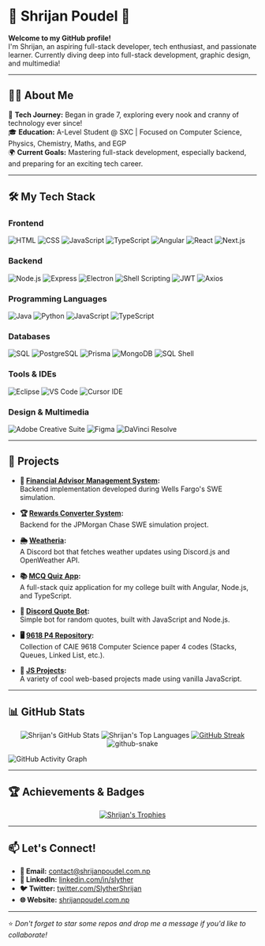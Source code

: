 # 🌟 Shrijan Poudel 🌟

**Welcome to my GitHub profile!**  
I'm Shrijan, an aspiring full-stack developer, tech enthusiast, and passionate learner. Currently diving deep into full-stack development, graphic design, and multimedia!

---

## 👨‍💻 About Me

🚀 **Tech Journey:** Began in grade 7, exploring every nook and cranny of technology ever since!  
🎓 **Education:** A-Level Student @ SXC | Focused on Computer Science, Physics, Chemistry, Maths, and EGP  
🌍 **Current Goals:** Mastering full-stack development, especially backend, and preparing for an exciting tech career.

---

## 🛠️ My Tech Stack

### Frontend
![HTML](https://img.shields.io/badge/-HTML-E34F26?style=for-the-badge&logo=html5&logoColor=white) 
![CSS](https://img.shields.io/badge/-CSS-1572B6?style=for-the-badge&logo=css3&logoColor=white) 
![JavaScript](https://img.shields.io/badge/-JavaScript-F7DF1E?style=for-the-badge&logo=javascript&logoColor=black) 
![TypeScript](https://img.shields.io/badge/-TypeScript-3178C6?style=for-the-badge&logo=typescript&logoColor=white) 
![Angular](https://img.shields.io/badge/-Angular-DD0031?style=for-the-badge&logo=angular&logoColor=white) 
![React](https://img.shields.io/badge/-React-61DAFB?style=for-the-badge&logo=react&logoColor=black) 
![Next.js](https://img.shields.io/badge/-Next.js-000000?style=for-the-badge&logo=next.js&logoColor=white)

### Backend
![Node.js](https://img.shields.io/badge/-Node.js-339933?style=for-the-badge&logo=node.js&logoColor=white) 
![Express](https://img.shields.io/badge/-Express-000000?style=for-the-badge&logo=express&logoColor=white) 
![Electron](https://img.shields.io/badge/-Electron-2C2E3B?style=for-the-badge&logo=electron&logoColor=white) 
![Shell Scripting](https://img.shields.io/badge/-Shell_Scripting-4EAA25?style=for-the-badge&logo=gnu-bash&logoColor=white) 
![JWT](https://img.shields.io/badge/-JWT-000000?style=for-the-badge&logo=jsonwebtokens&logoColor=white) 
![Axios](https://img.shields.io/badge/-Axios-5A29E4?style=for-the-badge&logo=axios&logoColor=white)

### Programming Languages
![Java](https://img.shields.io/badge/-Java-007396?style=for-the-badge&logo=java&logoColor=white) 
![Python](https://img.shields.io/badge/-Python-3776AB?style=for-the-badge&logo=python&logoColor=white) 
![JavaScript](https://img.shields.io/badge/-JavaScript-F7DF1E?style=for-the-badge&logo=javascript&logoColor=black) 
![TypeScript](https://img.shields.io/badge/-TypeScript-3178C6?style=for-the-badge&logo=typescript&logoColor=white) 

### Databases
![SQL](https://img.shields.io/badge/-SQL-4479A1?style=for-the-badge&logo=mysql&logoColor=white) 
![PostgreSQL](https://img.shields.io/badge/-PostgreSQL-4169E1?style=for-the-badge&logo=postgresql&logoColor=white) 
![Prisma](https://img.shields.io/badge/-Prisma-2D3748?style=for-the-badge&logo=prisma&logoColor=white) 
![MongoDB](https://img.shields.io/badge/-MongoDB-47A248?style=for-the-badge&logo=mongodb&logoColor=white) 
![SQL Shell](https://img.shields.io/badge/-SQL_Shell-336791?style=for-the-badge&logo=postgresql&logoColor=white)

### Tools & IDEs
![Eclipse](https://img.shields.io/badge/-Eclipse-2C2255?style=for-the-badge&logo=eclipse&logoColor=white) 
![VS Code](https://img.shields.io/badge/-VS%20Code-007ACC?style=for-the-badge&logo=visual-studio-code&logoColor=white) 
![Cursor IDE](https://img.shields.io/badge/-Cursor_IDE-007ACC?style=for-the-badge&logo=visual-studio-code&logoColor=white)

### Design & Multimedia
![Adobe Creative Suite](https://img.shields.io/badge/-Adobe%20Creative%20Suite-FF0000?style=for-the-badge&logo=adobe&logoColor=white) 
![Figma](https://img.shields.io/badge/-Figma-F24E1E?style=for-the-badge&logo=figma&logoColor=white) 
![DaVinci Resolve](https://img.shields.io/badge/-DaVinci%20Resolve-1DA1F2?style=for-the-badge&logo=davinci-resolve&logoColor=white)

---

## 🚀 Projects

- **💸 [Financial Advisor Management System](https://github.com/SlytherSavior/Financial-Advisor-Management-System):**  
  Backend implementation developed during Wells Fargo's SWE simulation.
  
- **🏆 [Rewards Converter System](https://github.com/SlytherSavior/RewardsConverter-System):**  
  Backend for the JPMorgan Chase SWE simulation project.

- **🌦️ [Weatheria](https://github.com/SlytherSavior/Weatheria-):**  
  A Discord bot that fetches weather updates using Discord.js and OpenWeather API.

- **📚 [MCQ Quiz App](https://github.com/SlytherSavior/MCQ_QUIZZ):**  
  A full-stack quiz application for my college built with Angular, Node.js, and TypeScript.

- **🤖 [Discord Quote Bot](https://github.com/SlytherSavior/Encourage-Bot-):**  
  Simple bot for random quotes, built with JavaScript and Node.js.

- **🖥️ [9618 P4 Repository](https://github.com/SlytherSavior/9618-P4):**  
  Collection of CAIE 9618 Computer Science paper 4 codes (Stacks, Queues, Linked List, etc.).

- **🧩 [JS Projects](https://github.com/SlytherSavior/JS-Projects):**  
  A variety of cool web-based projects made using vanilla JavaScript.

---

## 📊 GitHub Stats

<p align="center">
  <img src="https://github-readme-stats.vercel.app/api?username=SlytherSavior&theme=vue-dark&show_icons=true&hide_border=true&count_private=true" alt="Shrijan's GitHub Stats">
  <img src="https://github-readme-stats.vercel.app/api/top-langs/?username=SlytherSavior&theme=vue-dark&show_icons=true&hide_border=true&layout=compact" alt="Shrijan's Top Languages">
  <a href="https://git.io/streak-stats"><img src="https://streak-stats.demolab.com?user=SlytherSavior&theme=blood-dark" alt="GitHub Streak" /></a>
  <picture>
  <source media="(prefers-color-scheme: dark)" srcset="https://raw.githubusercontent.com/tobiasmeyhoefer/tobiasmeyhoefer/output/github-snake-dark.svg" />
  <source media="(prefers-color-scheme: light)" srcset="https://raw.githubusercontent.com/tobiasmeyhoefer/tobiasmeyhoefer/output/github-snake.svg" />
  <img alt="github-snake" src="https://raw.githubusercontent.com/tobiasmeyhoefer/tobiasmeyhoefer/output/github-snake.svg" />
  </picture>
</p>

![GitHub Activity Graph](https://github-readme-activity-graph.vercel.app/graph?username=SlytherSavior&theme=react-dark)

---

## 🏆 Achievements & Badges

<p align="center">
  <a href="https://github.com/ryo-ma/github-profile-trophy"><img src="https://github-profile-trophy.vercel.app/?username=SlytherSavior&theme=onedark" alt="Shrijan's Trophies"></a>
</p>

---

## 📫 Let's Connect!

- **📧 Email:** [contact@shrijanpoudel.com.np
](mailto:contact@shrijanpoudel.com.np
)
- **🔗 LinkedIn:** [linkedin.com/in/slyther](https://linkedin.com/in/slyther)
- **🐦 Twitter:** [twitter.com/SlytherShrijan](https://x.com/SlytherShrijan)
- **🌐 Website:** [shrijanpoudel.com.np](https://www.shrijanpoudel.com.np)

---

⭐️ *Don't forget to star some repos and drop me a message if you'd like to collaborate!*

